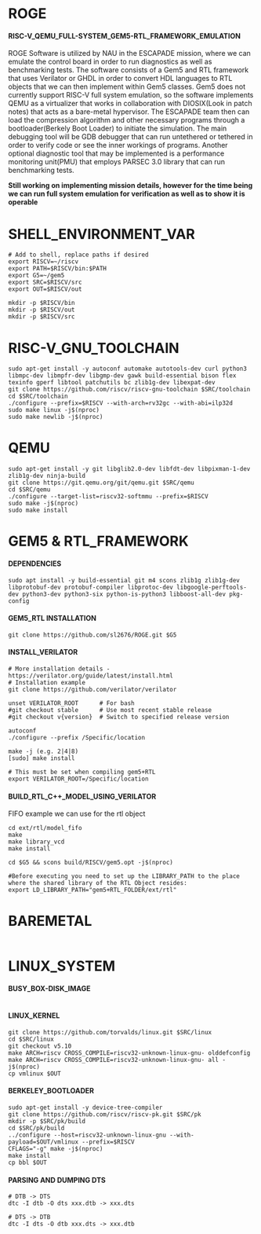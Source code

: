 # ROGE
#### RISC-V_QEMU_FULL-SYSTEM_GEM5-RTL_FRAMEWORK_EMULATION

ROGE Software is utilized by NAU in the ESCAPADE mission, where we can emulate the control board in order to run diagnostics as well as benchmarking tests. The software consists of a Gem5 and RTL framework that uses Verilator or GHDL in order to convert HDL languages to RTL objects that we can then implement within Gem5 classes. Gem5 does not currently support RISC-V full system emulation, so the software implements QEMU as a virtualizer that works in collaboration with DIOSIX(Look in patch notes) that acts as a bare-metal hypervisor. The ESCAPADE team then can load the compression algorithm and other necessary programs through a bootloader(Berkely Boot Loader) to initiate the simulation. The main debugging tool will be GDB debugger that can run untethered or tethered in order to verify code or see the inner workings of programs. Another optional diagnostic tool that may be implemented is a performance monitoring unit(PMU) that employs PARSEC 3.0 library that can run benchmarking tests.  

**Still working on implementing mission details, however for the time being we can run full system emulation for verification as well as to show it is operable**

# SHELL_ENVIRONMENT_VAR
~~~
# Add to shell, replace paths if desired
export RISCV=~/riscv
export PATH=$RISCV/bin:$PATH
export G5=~/gem5
export SRC=$RISCV/src
export OUT=$RISCV/out
~~~

~~~
mkdir -p $RISCV/bin
mkdir -p $RISCV/out
mkdir -p $RISCV/src
~~~
# RISC-V_GNU_TOOLCHAIN
~~~
sudo apt-get install -y autoconf automake autotools-dev curl python3 libmpc-dev libmpfr-dev libgmp-dev gawk build-essential bison flex texinfo gperf libtool patchutils bc zlib1g-dev libexpat-dev
git clone https://github.com/riscv/riscv-gnu-toolchain $SRC/toolchain
cd $SRC/toolchain
./configure --prefix=$RISCV --with-arch=rv32gc --with-abi=ilp32d
sudo make linux -j$(nproc)
sudo make newlib -j$(nproc)
~~~
# QEMU
~~~
sudo apt-get install -y git libglib2.0-dev libfdt-dev libpixman-1-dev zlib1g-dev ninja-build
git clone https://git.qemu.org/git/qemu.git $SRC/qemu
cd $SRC/qemu
./configure --target-list=riscv32-softmmu --prefix=$RISCV
sudo make -j$(nproc)
sudo make install
~~~
# GEM5 & RTL_FRAMEWORK
#### DEPENDENCIES
~~~
sudo apt install -y build-essential git m4 scons zlib1g zlib1g-dev libprotobuf-dev protobuf-compiler libprotoc-dev libgoogle-perftools-dev python3-dev python3-six python-is-python3 libboost-all-dev pkg-config
~~~
#### GEM5_RTL INSTALLATION
~~~
git clone https://github.com/sl2676/ROGE.git $G5
~~~
#### INSTALL_VERILATOR
~~~
# More installation details - https://verilator.org/guide/latest/install.html
# Installation example 
git clone https://github.com/verilator/verilator
​
unset VERILATOR_ROOT      # For bash
#git checkout stable      # Use most recent stable release
#git checkout v{version}  # Switch to specified release version
​
autoconf 
./configure --prefix /Specific/location
​
make -j (e.g. 2|4|8) 
[sudo] make install
​
# This must be set when compiling gem5+RTL
export VERILATOR_ROOT=/Specific/location
~~~
#### BUILD_RTL_C++_MODEL_USING_VERILATOR
FIFO example we can use for the rtl object
~~~
cd ext/rtl/model_fifo
make
make library_vcd
make install
~~~
~~~
cd $G5 && scons build/RISCV/gem5.opt -j$(nproc)

#Before executing you need to set up the LIBRARY_PATH to the place where the shared library of the RTL Object resides:
export LD_LIBRARY_PATH="gem5+RTL_FOLDER/ext/rtl"
~~~
# BAREMETAL
~~~
~~~
# LINUX_SYSTEM

#### BUSY_BOX-DISK_IMAGE
~~~
~~~
#### LINUX_KERNEL
~~~
git clone https://github.com/torvalds/linux.git $SRC/linux
cd $SRC/linux
git checkout v5.10
make ARCH=riscv CROSS_COMPILE=riscv32-unknown-linux-gnu- olddefconfig
make ARCH=riscv CROSS_COMPILE=riscv32-unknown-linux-gnu- all -j$(nproc)
cp vmlinux $OUT
~~~
#### BERKELEY_BOOTLOADER
~~~
sudo apt-get install -y device-tree-compiler
git clone https://github.com/riscv/riscv-pk.git $SRC/pk
mkdir -p $SRC/pk/build 
cd $SRC/pk/build
../configure --host=riscv32-unknown-linux-gnu --with-payload=$OUT/vmlinux --prefix=$RISCV
CFLAGS="-g" make -j$(nproc)
make install
cp bbl $OUT
~~~
#### PARSING AND DUMPING DTS
~~~
# DTB -> DTS
dtc -I dtb -O dts xxx.dtb -> xxx.dts

# DTS -> DTB
dtc -I dts -O dtb xxx.dts -> xxx.dtb
~~~

